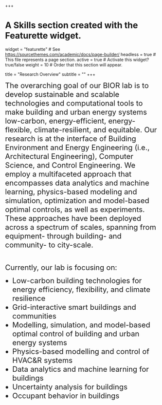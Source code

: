 +++
# A Skills section created with the Featurette widget.
widget = "featurette"  # See https://sourcethemes.com/academic/docs/page-builder/
headless = true  # This file represents a page section.
active = true  # Activate this widget? true/false
weight = 10  # Order that this section will appear.

title = "Research Overview"
subtitle = ""
+++

<div style="text-align: left"><font size="5">The overarching goal of our BIOR lab is to develop sustainable and scalable technologies and computational tools to make building and urban energy systems low-carbon, energy-efficient, energy-flexible, climate-resilient, and equitable. Our research is at the interface of Building Environment and Energy Engineering (i.e., Architectural Engineering), Computer Science, and Control Engineering. We employ a multifaceted approach that encompasses data analytics and machine learning, physics-based modeling and simulation, optimization and model-based optimal controls, as well as experiments. These approaches have been deployed across a spectrum of scales, spanning from equipment- through building- and community- to city-scale.</font> </div>
<p>&nbsp;</p>
<div style="text-align: left"><font size="5">Currently, our lab is focusing on:</font> </div>
<ul>
<font size="5"><li>Low-carbon building technologies for energy efficiency, flexibility, and climate resilience</li></font>
<font size="5"><li>Grid-interactive smart buildings and communities</li></font>
<font size="5"><li>Modelling, simulation, and model-based optimal control of building and urban energy systems</li></font>
<font size="5"><li>Physics-based modelling and control of HVAC&R systems</li></font>
<font size="5"><li>Data analytics and machine learning for buildings</li></font>
<font size="5"><li>Uncertainty analysis for buildings</li></font>
<font size="5"><li>Occupant behavior in buildings</li></font>
</ul>
